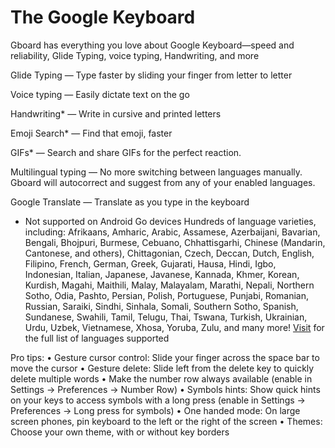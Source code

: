 # The Google Keyboard

Gboard has everything you love about Google Keyboard—speed and reliability, Glide Typing, voice typing, Handwriting, and more

Glide Typing — Type faster by sliding your finger from letter to letter

Voice typing — Easily dictate text on the go

Handwriting* — Write in cursive and printed letters

Emoji Search* — Find that emoji, faster

GIFs* — Search and share GIFs for the perfect reaction.

Multilingual typing — No more switching between languages manually. Gboard will autocorrect and suggest from any of your enabled languages.

Google Translate — Translate as you type in the keyboard

* Not supported on Android Go devices
Hundreds of language varieties, including:
Afrikaans, Amharic, Arabic, Assamese, Azerbaijani, Bavarian, Bengali, Bhojpuri, Burmese, Cebuano, Chhattisgarhi, Chinese (Mandarin, Cantonese, and others), Chittagonian, Czech, Deccan, Dutch, English, Filipino, French, German, Greek, Gujarati, Hausa, Hindi, Igbo, Indonesian, Italian, Japanese, Javanese, Kannada, Khmer, Korean, Kurdish, Magahi, Maithili, Malay, Malayalam, Marathi, Nepali, Northern Sotho, Odia, Pashto, Persian, Polish, Portuguese, Punjabi, Romanian, Russian, Saraiki, Sindhi, Sinhala, Somali, Southern Sotho, Spanish, Sundanese, Swahili, Tamil, Telugu, Thai, Tswana, Turkish, Ukrainian, Urdu, Uzbek, Vietnamese, Xhosa, Yoruba, Zulu, and many more! [Visit](https://goo.gl/fMQ85U/) for the full list of languages supported

Pro tips:
• Gesture cursor control: Slide your finger across the space bar to move the cursor
• Gesture delete: Slide left from the delete key to quickly delete multiple words
• Make the number row always available (enable in Settings → Preferences → Number Row)
• Symbols hints: Show quick hints on your keys to access symbols with a long press (enable in Settings → Preferences → Long press for symbols)
• One handed mode: On large screen phones, pin keyboard to the left or the right of the screen
• Themes: Choose your own theme, with or without key borders
